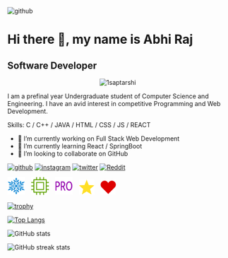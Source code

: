 
![github](https://github.com/abhiraj3070/abhiraj3070/assets/104653715/b4f31934-91da-44cd-bdfd-252cdebe4d99)

# Hi there 👋, my name is Abhi Raj
## Software Developer

<p align="center"> <img src="https://komarev.com/ghpvc/?username=1saptarshi&label=Profile%20views&color=0e75b6&style=flat" alt="1saptarshi" /> </p>

I am a prefinal year Undergraduate student of Computer Science and Engineering. I have an avid interest in competitive Programming and Web Development.

Skills: C / C++ / JAVA / HTML / CSS / JS / REACT

- 🔭 I’m currently working on Full Stack Web Development 
- 🌱 I’m currently learning React / SpringBoot 
- 👯 I’m looking to collaborate on GitHub 


[<img src='https://cdn.jsdelivr.net/npm/simple-icons@3.0.1/icons/github.svg' alt='github' height='40'>](https://github.com/abhiraj3070)  [<img src='https://cdn.jsdelivr.net/npm/simple-icons@3.0.1/icons/instagram.svg' alt='instagram' height='40'>](https://www.instagram.com/abhiraj3070/)  [<img src='https://cdn.jsdelivr.net/npm/simple-icons@3.0.1/icons/twitter.svg' alt='twitter' height='40'>](https://twitter.com/abhiraj3070)  [<img src='https://cdn.jsdelivr.net/npm/simple-icons@3.0.1/icons/reddit.svg' alt='Reddit' height='40'>](https://www.reddit.com/user/abhiraj3070)  

<a href='https://archiveprogram.github.com/'><img src='https://raw.githubusercontent.com/acervenky/animated-github-badges/master/assets/acbadge.gif' width='40' height='40'></a> <a href='https://docs.github.com/en/developers'><img src='https://raw.githubusercontent.com/acervenky/animated-github-badges/master/assets/devbadge.gif' width='40' height='40'></a> <a href='https://github.com/pricing'><img src='https://raw.githubusercontent.com/acervenky/animated-github-badges/master/assets/pro.gif' width='40' height='40'></a> <a href='https://stars.github.com/'><img src='https://raw.githubusercontent.com/acervenky/animated-github-badges/master/assets/starbadge.gif' width='35' height='35'></a> <a href='https://docs.github.com/en/github/supporting-the-open-source-community-with-github-sponsors'><img src='https://raw.githubusercontent.com/acervenky/animated-github-badges/master/assets/sponsorbadge.gif' width='35' height='35'></a> 

[![trophy](https://github-profile-trophy.vercel.app/?username=abhiraj3070)](https://github.com/ryo-ma/github-profile-trophy)

[![Top Langs](https://github-readme-stats.vercel.app/api/top-langs/?username=abhiraj3070)](https://github.com/anuraghazra/github-readme-stats)

![GitHub stats](https://github-readme-stats.vercel.app/api?username=abhiraj3070&show_icons=true)  

![GitHub streak stats](https://streak-stats.demolab.com/?user=abhiraj3070)  

